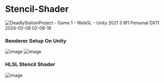 # Stencil-Shader
![DeadlyStationProject - Game 1 - WebGL - Unity 2021 3 8f1 Personal _DX11_ 2024-02-08 02-08-18](https://github.com/Erces/Stencil-Shader/assets/51009171/5bdcd7ef-13fc-4010-87f1-aa296124bbb2)
### Renderer Setup On Unity
![image](https://github.com/Erces/Stencil-Shader/assets/51009171/048a0ea4-b416-4445-98c1-b30d1d5904bd)
![image](https://github.com/Erces/Stencil-Shader/assets/51009171/fc25ec30-5cd7-4457-af35-6bcf502aad71)
### HLSL Stencil Shader
![image](https://github.com/Erces/Stencil-Shader/assets/51009171/2a536df6-7de9-4156-9dbe-312d158e5f60)
